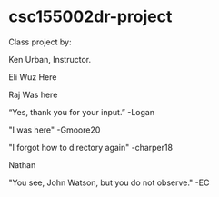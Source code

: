 # csc155002dr-project

Class project by:

Ken Urban, Instructor.

Eli Wuz Here

Raj Was here

“Yes, thank you for your input.” -Logan

"I was here" -Gmoore20

"I forgot how to directory again" -charper18

Nathan

"You see, John Watson, but you do not observe." -EC
